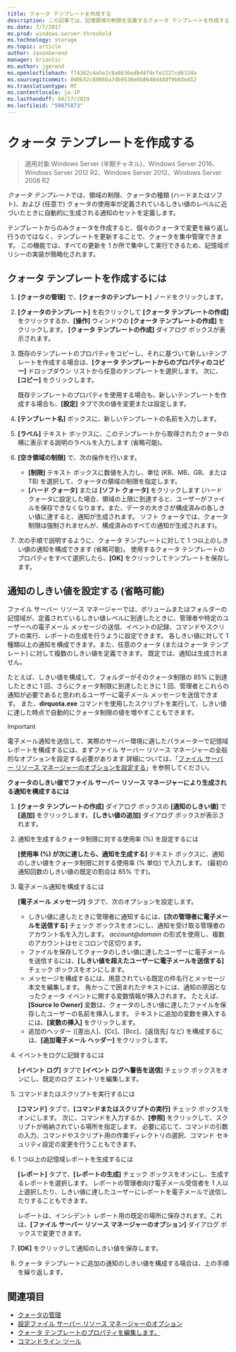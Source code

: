 ```yaml
---
title: クォータ テンプレートを作成する
description: この記事では、記憶領域の制限を定義するクォータ テンプレートを作成する方法を説明します。
ms.date: 7/7/2017
ms.prod: windows-server-threshold
ms.technology: storage
ms.topic: article
author: JasonGerend
manager: brianlic
ms.author: jgerend
ms.openlocfilehash: f74382c4a5e2c0a8636edbd4f9cfe2227cd6334a
ms.sourcegitcommit: 0d0b32c8986ba7db9536e0b8648d4ddf9b03e452
ms.translationtype: MT
ms.contentlocale: ja-JP
ms.lasthandoff: 04/17/2019
ms.locfileid: "59875873"
---
```

# <a name="create-a-quota-template"></a>クォータ テンプレートを作成する

> 適用対象:Windows Server (半期チャネル)、Windows Server 2016、Windows Server 2012 R2、Windows Server 2012、Windows Server 2008 R2

*クォータ テンプレート*では、領域の制限、クォータの種類 (ハードまたはソフト)、および (任意で) クォータの使用率が定義されているしきい値のレベルに近づいたときに自動的に生成される通知のセットを定義します。

テンプレートからのみクォータを作成すると、個々のクォータで変更を繰り返し行うのではなく、テンプレートを更新することで、クォータを集中管理できます。 この機能では、すべての更新を 1 か所で集中して実行できるため、記憶域ポリシーの実装が簡略化されます。

## <a name="to-create-a-quota-template"></a>クォータ テンプレートを作成するには

1.  **[クォータの管理]** で、**[クォータのテンプレート]** ノードをクリックします。

2.  **[クォータのテンプレート]** を右クリックして **[クォータ テンプレートの作成]** をクリックするか、**[操作]** ウィンドウの **[クォータ テンプレートの作成]** をクリックします。 **[クォータ テンプレートの作成]** ダイアログ ボックスが表示されます。

3.  既存のテンプレートのプロパティをコピーし、それに基づいて新しいテンプレートを作成する場合は、**[クォータ テンプレートからのプロパティのコピー]** ドロップダウン リストから任意のテンプレートを選択します。 次に、**[コピー]** をクリックします。

    既存テンプレートのプロパティを使用する場合も、新しいテンプレートを作成する場合も、**[設定]** タブで次の値を変更または設定します。

4.  **[テンプレート名]** ボックスに、新しいテンプレートの名前を入力します。

5.  **[ラベル]** テキスト ボックスに、このテンプレートから取得されたクォータの横に表示する説明のラベルを入力します (省略可能)。

6.  **[空き領域の制限]** で、次の操作を行います。

    -   **[制限]** テキスト ボックスに数値を入力し、単位 (KB、MB、GB、または TB) を選択して、クォータの領域の制限を指定します。
    -   **[ハード クォータ]** または **[ソフト クォータ]** をクリックします (ハード クォータに設定した場合、領域の上限に到達すると、ユーザーがファイルを保存できなくなります。また、データの大きさが構成済みの各しきい値に達すると、通知が生成されます。 ソフト クォータでは、クォータ制限は強制されませんが、構成済みのすべての通知が生成されます)。

7.  次の手順で説明するように、クォータ テンプレートに対して 1 つ以上のしきい値の通知を構成できます (省略可能)。 使用するクォータ テンプレートのプロパティをすべて選択したら、**[OK]** をクリックしてテンプレートを保存します。

## <a name="setting-optional-notification-thresholds"></a>通知のしきい値を設定する (省略可能)

ファイル サーバー リソース マネージャーでは、ボリュームまたはフォルダーの記憶域が、定義されているしきい値レベルに到達したときに、管理者や特定のユーザーへの電子メール メッセージの送信、イベントの記録、コマンドやスクリプトの実行、レポートの生成を行うように設定できます。 各しきい値に対して 1 種類以上の通知を構成できます。また、任意のクォータ (またはクォータ テンプレート) に対して複数のしきい値を定義できます。 既定では、通知は生成されません。

たとえば、しきい値を構成して、フォルダーがそのクォータ制限の 85% に到達したときに 1 回、さらにクォータ制限に到達したときに 1 回、管理者とこれらの通知が必要であると思われるユーザーに電子メール メッセージを送信できます。 また、**dirquota.exe** コマンドを使用したスクリプトを実行して、しきい値に達した時点で自動的にクォータ制限の値を増やすこともできます。

> [!Important]
> 電子メール通知を送信して、実際のサーバー環境に適したパラメーターで記憶域レポートを構成するには、まずファイル サーバー リソース マネージャーの全般的なオプションを設定する必要があります 詳細については、「[ファイル サーバー リソース マネージャーのオプションを設定する](setting-file-server-resource-manager-options.md)」を参照してください。

**クォータのしきい値でファイル サーバー リソース マネージャーにより生成される通知を構成するには**

1.  **[クォータ テンプレートの作成]** ダイアログ ボックスの **[通知のしきい値]** で **[追加]** をクリックします。 **[しきい値の追加]** ダイアログ ボックスが表示されます。

2.  通知を生成するクォータ制限に対する使用率 (%) を設定するには

    **[使用率 (%) が次に達したら、通知を生成する]** テキスト ボックスに、通知のしきい値をクォータ制限に対する使用率 (% 単位) で入力します。 (最初の通知回数のしきい値の既定の割合は 85% です)。

3.  電子メール通知を構成するには

    **[電子メール メッセージ]** タブで、次のオプションを設定します。

    -   しきい値に達したときに管理者に通知するには、**[次の管理者に電子メールを送信する]** チェック ボックスをオンにし、通知を受け取る管理者のアカウント名を入力します。 *account@domain*  の形式を使用し、複数のアカウントはセミコロンで区切ります。
    -   ファイルを保存してクォータのしきい値に達したユーザーに電子メールを送信するには、**[しきい値を超えたユーザーに電子メールを送信する]** チェック ボックスをオンにします。
    -   メッセージを構成するには、用意されている既定の件名行とメッセージ本文を編集します。 角かっこで囲まれたテキストには、通知の原因となったクォータ イベントに関する変数情報が挿入されます。 たとえば、 **\[Source Io Owner\]** 変数は、クォータのしきい値に達したファイルを保存したユーザーの名前を挿入します。 テキストに追加の変数を挿入するには、**[変数の挿入]** をクリックします。
    -   追加のヘッダー ([差出人]、[Cc]、[Bcc]、[返信先] など) を構成するには、**[追加電子メール ヘッダー]** をクリックします。

4.  イベントをログに記録するには

    **[イベント ログ]** タブで **[イベント ログへ警告を送信]** チェック ボックスをオンにし、既定のログ エントリを編集します。

5.  コマンドまたはスクリプトを実行するには

    **[コマンド]** タブで、**[コマンドまたはスクリプトの実行]** チェック ボックスをオンにします。 次に、コマンドを入力するか、**[参照]** をクリックして、スクリプトが格納されている場所を指定します。 必要に応じて、コマンドの引数の入力、コマンドやスクリプト用の作業ディレクトリの選択、コマンド セキュリティ設定の変更を行うこともできます。

6.  1 つ以上の記憶域レポートを生成するには

    **[レポート]** タブで、**[レポートの生成]** チェック ボックスをオンにし、生成するレポートを選択します。 レポートの管理者向け電子メール受信者を 1 人以上選択したり、しきい値に達したユーザーにレポートを電子メールで送信したりすることもできます。

    レポートは、インシデント レポート用の既定の場所に保存されます。これは、**[ファイル サーバー リソース マネージャーのオプション]** ダイアログ ボックスで変更できます。

7.  **[OK]** をクリックして通知のしきい値を保存します。

8.  クォータ テンプレートに追加の通知のしきい値を構成する場合は、上の手順を繰り返します。

## <a name="see-also"></a>関連項目

-   [クォータの管理](quota-management.md)
-    [設定ファイル サーバー リソース マネージャーのオプション](setting-file-server-resource-manager-options.md)
-   [クォータ テンプレートのプロパティを編集します。](edit-quota-template-properties.md)
-   [コマンドライン ツール](command-line-tools.md)


